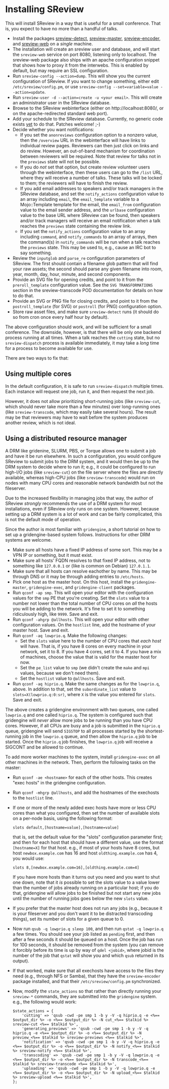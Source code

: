 Installing SReview
==================

This will install SReview in a way that is useful for a small
conference. That is, you expect to have no more than a handful of talks.

* Install the packages
  [sreview-detect](https://packages.debian.org/experimental/sreview-detect),
  [sreview-master](https://packages.debian.org/experimental/sreview-master),
  [sreview-encoder](https://packages.debian.org/experimental/sreview-encoder),
  and
  [sreview-web](https://packages.debian.org/experimental/sreview-web) on
  a *single* machine.
* The installation will create an sreview user and database, and will
  start the `sreview-web` service on port 8080, listening only to
  localhost. The sreview-web package also ships with an apache
  configuration snippet that shows how to proxy it from the interwebs.
  This is enabled by default, but may require an SSL configuration.
* Run `sreview-config --action=dump`. This will show you the current
  configuration of SReview. If you want to change something, either edit
  `/etc/sreview/config.pm`, or use `sreview-config --set=variable=value
  --action=update`.
* Run `sreview-user -d --action=create -u <your email>`. This will
  create an administrator user in the SReview database.
* Browse to the SReview webinterface (either on http://localhost:8080/,
  or on the apache-redirected standard web port).
* Add your schedule to the SReview database. Currently, no generic code
  exists [yet](https://github.com/yoe/sreview/issues/53) to do that.
  Patches welcome! ;-)
* Decide whether you want notifications:
    - If you set the `anonreviews` configuration option to a nonzero
      value, then the `/overview` URL in the webinterface will have
      links to individual review pages. Reviewers can then just click on
      links and do review. However, an out-of-band mechanism for
      coordination between reviewers will be required. Note that review
      for talks not in the `previews` state will not be possible.
    - If you do *not* set that option, but create review volunteer users
      through the webinterface, then these users can go to the `/list`
      URL, where they will receive a number of talks. These talks will
      be locked to them; the reviewers will have to finish the review.
    - If you add email addresses to speakers and/or track managers in
      the SReview database, and set the `notify_actions` configuration
      value to an array including `email`, the `email_template` variable
      to a Mojo::Template template for the email, the `email_from`
      configuration value to the email sender address, and the `urlbase`
      configuration value to the base URL where SReview can be found,
      then speakers and/or track managers will receive an email
      notification when a talk reaches the `previews` state containing
      the review link.
    - If you set the `notify_actions` configuration value to an array
      including `command`, and `notify_commands` to an array of arrays,
      then the command(s) in `notify_commands` will be run when a talk
      reaches the `previews` state. This may be used to, e.g., cause an
      IRC bot to say something.
* Review the `inputglob` and `parse_re` configuration parameters of
  SReview. The first should contain a filename glob pattern that will
  find your raw assets; the second should parse any given filename into
  room, year, month, day, hour, minute, and second components.
* Provide an SVG file for opening credits, and point to it from the
  `preroll_template` configuration value. See the `SVG TRANSFORMATIONS`
  section in the sreview-transcode POD documentation for details on how
  to do that.
* Provide an SVG or PNG file for closing credits, and point to it from
  the `postroll_template` (for SVG) or `postroll` (for PNG)
  configuration option.
* Store raw asset files, and make sure `sreview-detect` runs (it should
  do so from cron once every half hour by default).

The above configuration should work, and will be sufficient for a small
conference. The downside, however, is that there will be only one
backend process running at all times. When a talk reaches the `cutting`
state, but no `sreview-dispatch` process is available immediately, it
may take a *long* time for a process to become available for use.

There are two ways to fix that:

Using multiple cores
--------------------

In the default configuration, it is safe to run `sreview-dispatch`
multiple times. Each instance will request one job, run it, and then
request the next job.

However, it does not allow prioritizing short-running jobs (like
`sreview-cut`, which should never take more than a few minutes) over
long-running ones (like `sreview-transcode`, which may easily take
several hours). The result may be that reviewers may have to wait
before the system produces another review, which is not ideal.

Using a distributed resource manager
------------------------------------

A DRM like gridenine, SLURM, PBS, or Torque allows one to submit a job
and have it be run elsewhere. In such a configuration, you would
configure SReview to submit jobs to the DRM system, and it would then be
up to the DRM system to decide where to run it; e.g., it could be
configured to run high-I/O jobs (like `sreview-cut`) on the file server
where the files are directly available, whereas high-CPU jobs (like
`sreview-transcode`) would run on nodes with many CPU cores and
reasonable network bandwidth but not the fileserver.

Due to the increased flexibility in managing jobs that way, the author
of SReview *strongly* recommends the use of a DRM system for most
installations, even if SReview only runs on one system. However, because
setting up a DRM system is a lot of work and can be fairly complicated,
this is not the default mode of operation.

Since the author is most familiar with `gridengine`, a short tutorial on
how to set up a gridengine-based system follows. Instructions for other
DRM systems are welcome.

- Make sure all hosts have a fixed IP address of some sort. This may be
  a VPN IP or something, but it must exist.
- Make sure all hosts' FQDN resolves to that fixed IP address, not to
  something like `127.0.0.1` or (like is common on Debian) `127.0.1.1`.
- Make sure that all hosts can resolve eachother by name. This may be
  through DNS or it may be through adding entries to `/etc/hosts`.
- Pick one host as the master host. On this host, install the
  `gridengine-master`, `gridengine-exec`, and `gridengine-client`
  packages.
- Run `qconf -ap smp`. This will open your editor with the configuration
  values for the `smp` PE that you're creating. Set the `slots` value to
  a number not lower than the total number of CPU cores on *all* the
  hosts you will be adding to the network. It's fine to set it to
  something ridiculously high, like `9999`. Save and exit.
- Run `qconf -ahgrp @allhosts`. This will open your editor with other
  configuration values. On the `hostlist` line, add the hostname of your
  master host. Save and exit.
- Run `qconf -aq lowprio.q`. Make the following changes:
    - Set the `slots` value here to the number of CPU cores that *each
      host* will have. That is, if you have 8 cores on every machine in
      your network, set it to 8. If you have 4 cores, set it to 4. If
      you have a mix of machines, choose the value that is valid for the
      master host for now.
    - Set the `pe_list` value to `smp` (we didn't create the `make` and
      `mpi` values, because we don't need them).
    - Set the `hostlist` value to `@allhosts`.
  Save and exit.
- Run `qconf -aq hiprio.q`. Make the same changes as for the
  `lowprio.q`, above. In addition to that, set the `subordinate_list`
  value to `slots=X(lowprio.q:0:sr)`, where `X` is the value you entered
  for `slots`. Save and exit.

The above creates a gridengine environment with two queues, one called
`lowprio.q` and one called `hiprio.q`. The system is configured such
that gridengine will *never* allow more jobs to be running than you have
CPU cores. However, if all CPUs are busy and a job is submitted in the
`hiprio.q` queue, gridengine will send `SIGSTOP` to all processes
started by the shortest-running job in the `lowprio.q` queue, and then
allow the `hiprio.q` job to be started. Once the `hiprio.q` job
finishes, the `lowprio.q` job will receive a SIGCONT and be allowed to
continue.

To add more worker machines to the system, install `gridengine-exec` on
all other machines in the network. Then, perform the following tasks on
the master:

- Run `qconf -ae <hostname>` for each of the other hosts. This creates
  "exec hosts" in the gridengine configuration.
- Run `qconf -mhgrp @allhosts`, and add the hostnames of the exechosts
  to the `hostlist` line.
- If one or more of the newly added exec hosts have more or less CPU
  cores than what you configured, then set the number of available slots
  on a per-node basis, using the following format:

      slots default,[hostname=value],[hostname=value]

  that is, set the default value for the "slots" configuration parameter
  first; and then for each host that should have a different value, use
  the format `[hostname=X]` for that host. e.g., if most of your hosts
  have 8 cores, but host `newbox.example.com` has 16 and host
  `oldthing.example.com` has 4, you would use:

      slots 8,[newbox.example.com=16],[oldthing.example.com=4]

  If you have more hosts than it turns out you need and you want to shut
  one down, note that it *is* possible to set the slots value to a value
  lower than the number of jobs already running on a particular host; if
  you do that, gridengine will allow jobs to be finished but not start
  any new jobs until the number of running jobs goes below the new
  `slots` value.
- If you prefer that the master host does not run any jobs (e.g.,
  because it is your fileserver and you don't want it to be distracted
  transcoding things), set its number of slots for a given queue to 0.
- Now run `qsub -q lowprio.q sleep 100`, and then run `qstat -q
  lowprio.q` a few times. You should see your job listed as `pending`
  first, and then after a few seconds it should be queued on a host.
  Once the job has run for 100 seconds, it should be removed from the
  system (you can remove it forcibly before its time is up by way of
  `qdel <jobid>`, where jobid is the number of the job that `qstat` will
  show you and which `qsub` returned in its output).
- If that worked, make sure that all exechosts have access to the files
  they need (e.g., through NFS or Samba), that they have
  the `sreview-encoder` package installed, and that their
  `/etc/sreview/config.pm` synchronized.
- Now, modify the `state_actions` so that rather than directly running
  your `sreview-*` commands, they are submitted into the `gridengine`
  system. e.g., the following would work:

      $state_actions = {
          'cutting' => 'qsub -cwd -pe smp 1 -b y -V -q hiprio.q -e <%== $output_dir %> -o <%== $output_dir %> -N cut_<%== $talkid %> sreview-cut <%== $talkid %>',
          'generating_previews' => 'qsub -cwd -pe smp 1 -b y -V -q hiprio.q -e <%== $output_dir %> -o <%== $output_dir %> -N preview_<%== $talkid %> sreview-previews <%== $talkid %>',
          'notification' => 'qsub -cwd -pe smp 1 -b y -V -q hiprio.q -e <%== $output_dir %> -o <%== $output_dir %> -N notify_<%== $talkid %> sreview-notify <%== $talkid %>',
          'transcoding' => 'qsub -cwd -pe smp 1 -b y -V -q lowprio.q -e <%== $output_dir %> -o <%== $output_dir %> -N transcode_<%== $talkid %> sreview-transcode <%== $talkid %>',
          'uploading' => 'qsub -cwd -pe smp 1 -b y -V -q lowprio.q -e <%== $output_dir %> -o <%== $output_dir %> -N upload_<%== $talkid %> sreview-upload <%== $talkid %>',
      };
